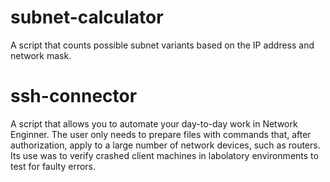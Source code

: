 # subnet-calculator
A script that counts possible subnet variants based on the IP address and network mask.

# ssh-connector
A script that allows you to automate your day-to-day work in Network Enginner. The user only needs to prepare files
with commands that, after authorization, apply to a large number of network devices, such as routers. Its use was to verify
crashed client machines in labolatory environments to test for faulty errors.
